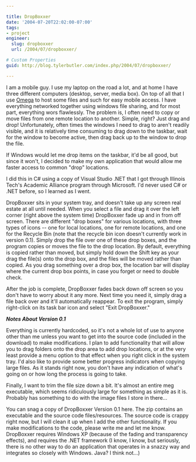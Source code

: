```yaml
---

title: DropBoxxer
date: '2004-07-20T22:02:00-07:00'
tags:
- project
engineer:
  slug: dropboxxer
  url: /2004/07/dropboxxer/

# Custom Properties
guid: http://blog.tylerbutler.com/index.php/2004/07/dropboxxer/

---
```


I am a mobile guy. I use my laptop on the road a lot, and at home I have three
different computers (desktop, server, media box). On top of all that I use
[Omega][1] to host some files and such for easy mobile access. I have
everything networked together using windows file sharing, and for most part,
everything wors flawlessly. The problem is, I often need to copy or move files
from one remote location to another. Simple, right? Just drag and drop!
Unfortunately, often times the windows I need to drag to aren't readily
visible, and it is relatively time consuming to drag down to the taskbar, wait
for the window to become active, then drag back up to the window to drop the
file.

  
If Windows would let me drop items on the taskbar, it'd be all good, but since
it won't, I decided to make my own application that would allow me faster
access to common "drop" locations.

  
I did this in C# using a copy of Visual Studio .NET that I got through
Illinois Tech's Academic Alliance program through Microsoft. I'd never used C#
or .NET before, so I learned as I went.

  
DropBoxxer sits in your system tray, and doesn't take up any screen real
estate at all until needed. When you select a file and drag it over the left
corner (right above the system time) DropBoxxer fade up and in from off
screen. There are different "drop boxes" for various locations, with three
types of icons -- one for local locations, one for remote locations, and one
for the Recycle Bin (note that the recycle bin icon doesn't currently work in
version 0.1). Simply drop the file over one of these drop boxes, and the
program copies or moves the file to the drop location. By default, everything
is copied rather than moved, but simply hold down the Shift key as your drag
the file(s) onto the drop box, and the files will be moved rather than copied.
As you drag something over a drop box, the location bar will display where the
current drop box points, in case you forget or need to double check.

  
After the job is complete, DropBoxxer fades back down off screen so you
don't have to worry about it any more. Next time you need it, simply drag a
file back over and it'll automatically reappear. To exit the program, simply
right-click on its task bar icon and select "Exit DropBoxxer."

  
  
**_Notes About Version 0.1_**
  
Everything is currently hardcoded, so it's not a whole lot of use to anyone
other than me unless you want to get into the source code (included in the
download) to make modifications. I plan to add functionality that will allow
you to drag folders onto the drop area to add drop locations, or at the very
least provide a menu option to that effect when you right click in the system
tray. I'd also like to provide some better progress indicators when copying
large files. As it stands right now, you don't have any indication of what's
going on or how long the process is going to take.

  
Finally, I want to trim the file size down a bit. It's almost an entire meg
executable, which seems ridiculously large for something as simple as it is.
Probably has something to do with the image files I store in there...

  
You can snag a copy of DropBoxxer Version 0.1 here. The zip contains an
executable and the source code files/resources. The source code is crappy
right now, but I will clean it up when I add the other functionality. If you
make modifications to the code, please write me and let me know. DropBoxxer
requires Windows XP (because of the fading and transparency effects), and
requires the .NET framework (I know, I know, but seriously, there is no other
way to do an application that operates in a snazzy way and integrates so
closely with Windows. Java? I think not...)

   [1]: http://omega.cs.iit.edu/
